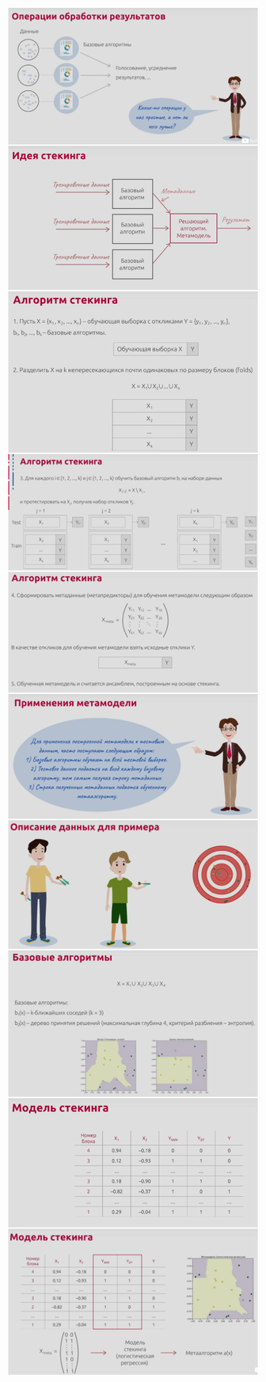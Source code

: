 ![](./Screenshot%202021-12-26%20214127.png)
![](./Screenshot%202021-12-26%20214145.png)
![](./Screenshot%202021-12-26%20214233.png)
![](./Screenshot%202021-12-26%20214252.png)
![](./Screenshot%202021-12-26%20214322.png)
![](./Screenshot%202021-12-26%20214343.png)
![](./Screenshot%202021-12-26%20214353.png)
![](./Screenshot%202021-12-26%20214436.png)
![](./Screenshot%202021-12-26%20214456.png)
![](./Screenshot%202021-12-26%20214508.png)
